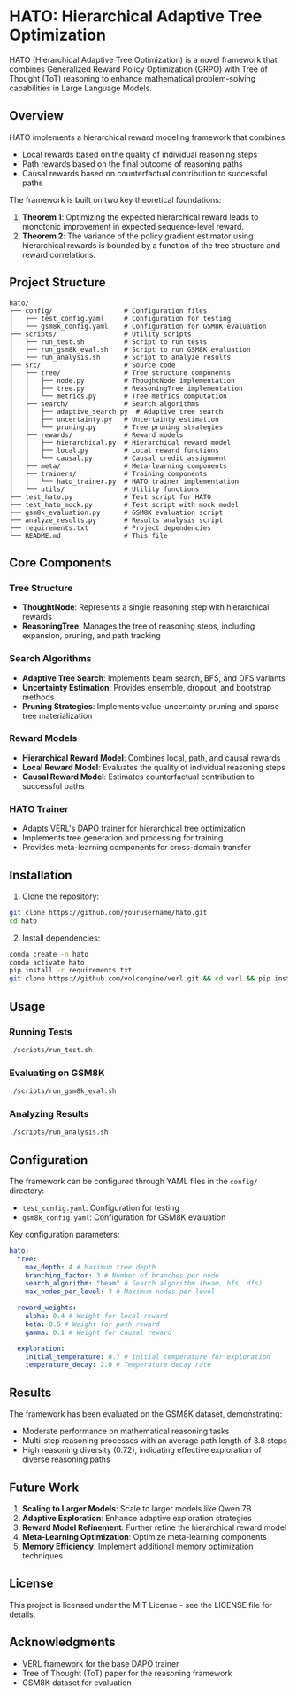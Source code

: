 # HATO: Hierarchical Adaptive Tree Optimization

HATO (Hierarchical Adaptive Tree Optimization) is a novel framework that combines Generalized Reward Policy Optimization (GRPO) with Tree of Thought (ToT) reasoning to enhance mathematical problem-solving capabilities in Large Language Models.

## Overview

HATO implements a hierarchical reward modeling framework that combines:

- Local rewards based on the quality of individual reasoning steps
- Path rewards based on the final outcome of reasoning paths
- Causal rewards based on counterfactual contribution to successful paths

The framework is built on two key theoretical foundations:

1. **Theorem 1**: Optimizing the expected hierarchical reward leads to monotonic improvement in expected sequence-level reward.
2. **Theorem 2**: The variance of the policy gradient estimator using hierarchical rewards is bounded by a function of the tree structure and reward correlations.

## Project Structure

```
hato/
├── config/                  # Configuration files
│   ├── test_config.yaml     # Configuration for testing
│   └── gsm8k_config.yaml    # Configuration for GSM8K evaluation
├── scripts/                 # Utility scripts
│   ├── run_test.sh          # Script to run tests
│   ├── run_gsm8k_eval.sh    # Script to run GSM8K evaluation
│   └── run_analysis.sh      # Script to analyze results
├── src/                     # Source code
│   ├── tree/                # Tree structure components
│   │   ├── node.py          # ThoughtNode implementation
│   │   ├── tree.py          # ReasoningTree implementation
│   │   └── metrics.py       # Tree metrics computation
│   ├── search/              # Search algorithms
│   │   ├── adaptive_search.py  # Adaptive tree search
│   │   ├── uncertainty.py   # Uncertainty estimation
│   │   └── pruning.py       # Tree pruning strategies
│   ├── rewards/             # Reward models
│   │   ├── hierarchical.py  # Hierarchical reward model
│   │   ├── local.py         # Local reward functions
│   │   └── causal.py        # Causal credit assignment
│   ├── meta/                # Meta-learning components
│   ├── trainers/            # Training components
│   │   └── hato_trainer.py  # HATO trainer implementation
│   └── utils/               # Utility functions
├── test_hato.py             # Test script for HATO
├── test_hato_mock.py        # Test script with mock model
├── gsm8k_evaluation.py      # GSM8K evaluation script
├── analyze_results.py       # Results analysis script
├── requirements.txt         # Project dependencies
└── README.md                # This file
```

## Core Components

### Tree Structure

- **ThoughtNode**: Represents a single reasoning step with hierarchical rewards
- **ReasoningTree**: Manages the tree of reasoning steps, including expansion, pruning, and path tracking

### Search Algorithms

- **Adaptive Tree Search**: Implements beam search, BFS, and DFS variants
- **Uncertainty Estimation**: Provides ensemble, dropout, and bootstrap methods
- **Pruning Strategies**: Implements value-uncertainty pruning and sparse tree materialization

### Reward Models

- **Hierarchical Reward Model**: Combines local, path, and causal rewards
- **Local Reward Model**: Evaluates the quality of individual reasoning steps
- **Causal Reward Model**: Estimates counterfactual contribution to successful paths

### HATO Trainer

- Adapts VERL's DAPO trainer for hierarchical tree optimization
- Implements tree generation and processing for training
- Provides meta-learning components for cross-domain transfer

## Installation

1. Clone the repository:

```bash
git clone https://github.com/yourusername/hato.git
cd hato
```

2. Install dependencies:

```bash
conda create -n hato
conda activate hato
pip install -r requirements.txt
git clone https://github.com/volcengine/verl.git && cd verl && pip install -e . --no-deps
```

## Usage

### Running Tests

```bash
./scripts/run_test.sh
```

### Evaluating on GSM8K

```bash
./scripts/run_gsm8k_eval.sh
```

### Analyzing Results

```bash
./scripts/run_analysis.sh
```

## Configuration

The framework can be configured through YAML files in the `config/` directory:

- `test_config.yaml`: Configuration for testing
- `gsm8k_config.yaml`: Configuration for GSM8K evaluation

Key configuration parameters:

```yaml
hato:
  tree:
    max_depth: 4 # Maximum tree depth
    branching_factor: 3 # Number of branches per node
    search_algorithm: "beam" # Search algorithm (beam, bfs, dfs)
    max_nodes_per_level: 3 # Maximum nodes per level

  reward_weights:
    alpha: 0.4 # Weight for local reward
    beta: 0.5 # Weight for path reward
    gamma: 0.1 # Weight for causal reward

  exploration:
    initial_temperature: 0.7 # Initial temperature for exploration
    temperature_decay: 2.0 # Temperature decay rate
```

## Results

The framework has been evaluated on the GSM8K dataset, demonstrating:

- Moderate performance on mathematical reasoning tasks
- Multi-step reasoning processes with an average path length of 3.8 steps
- High reasoning diversity (0.72), indicating effective exploration of diverse reasoning paths

## Future Work

1. **Scaling to Larger Models**: Scale to larger models like Qwen 7B
2. **Adaptive Exploration**: Enhance adaptive exploration strategies
3. **Reward Model Refinement**: Further refine the hierarchical reward model
4. **Meta-Learning Optimization**: Optimize meta-learning components
5. **Memory Efficiency**: Implement additional memory optimization techniques

## License

This project is licensed under the MIT License - see the LICENSE file for details.

## Acknowledgments

- VERL framework for the base DAPO trainer
- Tree of Thought (ToT) paper for the reasoning framework
- GSM8K dataset for evaluation

